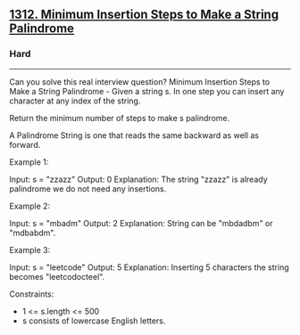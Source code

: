 <h2><a href="https://leetcode.com/problems/minimum-insertion-steps-to-make-a-string-palindrome/">1312. Minimum Insertion Steps to Make a String Palindrome</a></h2><h3>Hard</h3><hr>Can you solve this real interview question? Minimum Insertion Steps to Make a String Palindrome - Given a string s. In one step you can insert any character at any index of the string.

Return the minimum number of steps to make s palindrome.

A Palindrome String is one that reads the same backward as well as forward.



Example 1:

Input: s = "zzazz"
Output: 0
Explanation: The string "zzazz" is already palindrome we do not need any insertions.

Example 2:

Input: s = "mbadm"
Output: 2
Explanation: String can be "mbdadbm" or "mdbabdm".

Example 3:

Input: s = "leetcode"
Output: 5
Explanation: Inserting 5 characters the string becomes "leetcodocteel".



Constraints:

- 1 <= s.length <= 500
- s consists of lowercase English letters.
